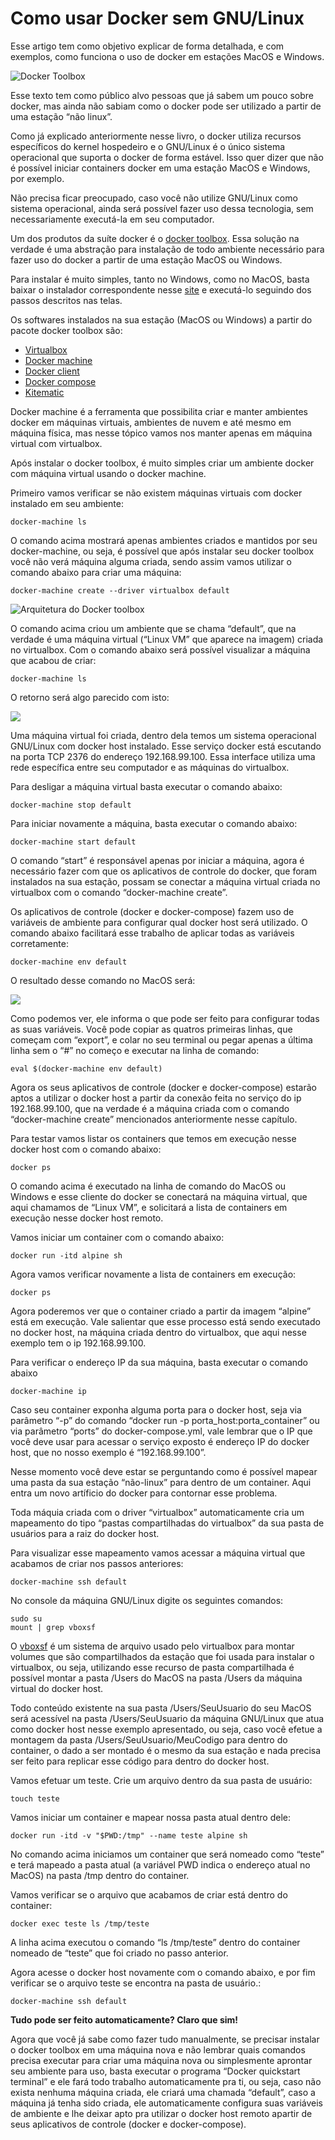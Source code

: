 # Como usar Docker sem GNU/Linux

Esse artigo tem como objetivo explicar de forma detalhada, e com exemplos, como funciona o uso de docker em estações MacOS e Windows.

![Docker Toolbox](images/docker_toolbox.png)

Esse texto tem como público alvo pessoas que já sabem um pouco sobre docker, mas ainda não sabiam como o docker pode ser utilizado a partir de uma estação “não linux”.

Como já explicado anteriormente nesse livro, o docker utiliza recursos específicos do kernel hospedeiro  e o GNU/Linux é o único sistema operacional que suporta o docker de forma estável. Isso quer dizer que não é possível iniciar containers docker em uma estação MacOS e Windows, por exemplo.

Não precisa ficar preocupado, caso você não utilize GNU/Linux como sistema operacional, ainda será possível fazer uso dessa tecnologia, sem necessariamente executá-la em seu computador.

Um dos produtos da suíte docker é o [docker toolbox](https://www.docker.com/products/docker-toolbox). Essa solução na verdade é uma abstração para instalação de todo ambiente necessário para fazer uso do docker a partir de uma estação MacOS ou Windows.

Para instalar é muito simples, tanto no Windows, como no MacOS, basta baixar o instalador correspondente nesse [site](https://www.docker.com/products/docker-toolbox) e executá-lo seguindo dos passos descritos nas telas.

Os softwares instalados na sua estação (MacOS ou Windows) a partir do pacote docker toolbox são:

* [Virtualbox](https://www.virtualbox.org/)
* [Docker machine](https://docs.docker.com/machine/overview/)
* [Docker client](https://docs.docker.com/)
* [Docker compose](https://docs.docker.com/compose/overview/)
* [Kitematic](https://docs.docker.com/kitematic/userguide/)

Docker machine é a ferramenta que possibilita criar e manter ambientes docker em máquinas virtuais, ambientes de nuvem e até mesmo em máquina física, mas nesse tópico vamos nos manter apenas em máquina virtual com virtualbox.

Após instalar o docker toolbox, é muito simples criar um ambiente docker com máquina virtual usando o docker machine.

Primeiro vamos verificar se não existem máquinas virtuais com docker instalado em seu ambiente:

```
docker-machine ls
```
O comando acima mostrará apenas ambientes criados e mantidos por seu docker-machine, ou seja, é possível que após instalar seu docker toolbox você não verá máquina alguma criada, sendo assim vamos utilizar o comando abaixo para criar uma máquina:

```
docker-machine create --driver virtualbox default
```

![Arquitetura do Docker toolbox](images/docker_toolbox1.jpg)

O comando acima criou um ambiente que se chama “default”, que na verdade é uma máquina virtual (“Linux VM” que aparece na imagem) criada no virtualbox. Com o comando abaixo será possível visualizar a máquina que acabou de criar:

```
docker-machine ls
```

O retorno será algo parecido com isto:

![](images/resultado_macos_windows.png)

Uma máquina virtual foi criada, dentro dela temos um sistema operacional GNU/Linux com docker host instalado. Esse serviço docker está escutando na porta TCP 2376 do endereço 192.168.99.100. Essa interface utiliza uma rede específica entre seu computador e as máquinas do virtualbox.

Para desligar a máquina virtual basta executar o comando abaixo:

```
docker-machine stop default
```
Para iniciar novamente a máquina, basta executar o comando abaixo:

```
docker-machine start default
```
O comando “start” é responsável apenas por iniciar a máquina, agora é necessário fazer com que os aplicativos de controle do docker, que foram instalados na sua estação, possam se conectar a máquina virtual criada no virtualbox com o comando “docker-machine create”.

Os aplicativos de controle (docker e docker-compose) fazem uso de variáveis de ambiente para configurar qual docker host será utilizado. O comando abaixo facilitará esse trabalho de aplicar todas as variáveis corretamente:

```
docker-machine env default
```

O resultado desse comando no MacOS será:

![](images/resultado_macos_windows2.png)

Como podemos ver, ele informa o que pode ser feito para configurar todas as suas variáveis. Você pode copiar as quatros primeiras linhas, que começam com “export”, e colar no seu terminal ou pegar apenas a última linha sem o “#” no começo e executar na linha de comando:

```
eval $(docker-machine env default)
```

Agora os seus aplicativos de controle (docker e docker-compose) estarão aptos a utilizar o docker host a partir da conexão feita no serviço do ip 192.168.99.100, que na verdade é a máquina criada com o comando “docker-machine create” mencionados anteriormente nesse capítulo.

Para testar vamos listar os containers que temos em execução nesse docker host com o comando abaixo:

```
docker ps
```
O comando acima é executado na linha de comando do MacOS ou Windows e esse cliente do docker se conectará na máquina virtual, que aqui chamamos de “Linux VM”, e solicitará a lista de containers em execução nesse docker host remoto.

Vamos iniciar um container com o comando abaixo:

```
docker run -itd alpine sh
```
Agora vamos verificar novamente a lista de containers em execução:

```
docker ps
```
Agora poderemos ver que o container criado a partir da imagem “alpine” está em execução. Vale salientar que esse processo está sendo executado no docker host, na máquina criada dentro do virtualbox, que aqui nesse exemplo tem o ip 192.168.99.100.

Para verificar o endereço IP da sua máquina, basta executar o comando abaixo

```
docker-machine ip
```
Caso seu container exponha alguma porta para o docker host, seja via parâmetro “-p” do comando “docker run -p porta_host:porta_container” ou via parâmetro “ports” do docker-compose.yml, vale lembrar que o IP que você deve usar para acessar o serviço exposto é endereço IP do docker host, que no nosso exemplo é “192.168.99.100”.

Nesse momento você deve estar se perguntando como é possível mapear uma pasta da sua estação “não-linux” para dentro de um container. Aqui entra um novo artíficio do docker para contornar esse problema.

Toda máquia criada com o driver “virtualbox” automaticamente cria um mapeamento do tipo  “pastas compartilhadas do virtualbox” da sua pasta de usuários para a raiz do docker host.

Para visualizar esse mapeamento vamos acessar a máquina virtual que acabamos de criar nos passos anteriores:

```
docker-machine ssh default
```
No console da máquina GNU/Linux digite os seguintes comandos:

```
sudo su
mount | grep vboxsf
```

O [vboxsf](https://help.ubuntu.com/community/VirtualBox/SharedFolders) é um sistema de arquivo usado pelo virtualbox para montar volumes que são compartilhados da estação que foi usada para instalar o virtualbox, ou seja, utilizando esse recurso de pasta compartilhada é possível montar a pasta /Users do MacOS na pasta /Users da máquina virtual do docker host.

Todo conteúdo existente na sua pasta /Users/SeuUsuario do seu MacOS será acessível na pasta /Users/SeuUsuario da máquina GNU/Linux que atua como docker host nesse exemplo apresentado, ou seja, caso você efetue a montagem da pasta /Users/SeuUsuario/MeuCodigo para dentro do container, o dado a ser montado é o mesmo da sua estação e nada precisa ser feito para replicar esse código para dentro do docker host.

Vamos efetuar um teste. Crie um arquivo dentro da sua pasta de usuário:

```
touch teste
```
Vamos iniciar um container e mapear nossa pasta atual dentro dele:

```
docker run -itd -v "$PWD:/tmp" --name teste alpine sh
```
No comando acima iniciamos um container que será nomeado como “teste” e terá mapeado a pasta atual (a variável PWD indica o endereço atual no MacOS) na pasta /tmp dentro do container.

Vamos verificar se o arquivo que acabamos de criar está dentro do container:

```
docker exec teste ls /tmp/teste
```
A linha acima executou o comando “ls /tmp/teste” dentro do container nomeado de “teste” que foi criado no passo anterior.

Agora acesse o docker host novamente com o comando abaixo, e por fim verificar se o arquivo teste se encontra na pasta de usuário.:

```
docker-machine ssh default
```
**Tudo pode ser feito automaticamente? Claro que sim!**

Agora que você já sabe como fazer tudo manualmente, se precisar instalar o docker toolbox em uma máquina nova e não lembrar quais comandos precisa executar para criar uma máquina nova ou simplesmente aprontar seu ambiente para uso, basta executar o programa “Docker quickstart terminal” e ele fará todo trabalho automaticamente pra ti, ou seja, caso não exista nenhuma máquina criada, ele criará uma chamada “default”, caso a máquina já tenha sido criada, ele automaticamente configura suas variáveis de ambiente e lhe deixar apto pra utilizar o docker host remoto apartir de seus aplicativos de controle (docker e docker-compose).
